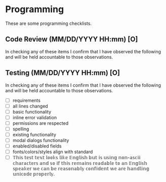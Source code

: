 # Programming
These are some programming checklists. 

## Code Review (MM/DD/YYYY HH:mm) [O]

In checking any of these items I confirm that I have observed the following and will be held accountable to those observations. 

## Testing (MM/DD/YYYY HH:mm) [O]
In checking any of these items I confirm that I have observed the following and will be held accountable to those observations. 
- [ ] requirements
- [ ] all lines changed
- [ ] basic functionality
- [ ] inline error validation 
- [ ] permissions are respected
- [ ] spelling
- [ ] existing functionality
- [ ] modal dialogs functionality
- [ ] enabled/disabled fields
- [ ] fonts/colors/styles align with standard
- [ ] 𝕋𝕙𝕚𝕤 𝕥𝕖𝕤𝕥 𝕥𝕖𝕩𝕥 𝕝𝕠𝕠𝕜𝕤 𝕝𝕚𝕜𝕖 𝔼𝕟𝕘𝕝𝕚𝕤𝕙 𝕓𝕦𝕥 𝕚𝕤 𝕦𝕤𝕚𝕟𝕘 𝕟𝕠𝕟-𝕒𝕤𝕔𝕚𝕚 𝕔𝕙𝕒𝕣𝕒𝕔𝕥𝕖𝕣𝕤 𝕒𝕟𝕕 𝕤𝕠 𝕚𝕗 𝕥𝕙𝕚𝕤 𝕣𝕖𝕞𝕒𝕚𝕟𝕤 𝕣𝕖𝕒𝕕𝕒𝕓𝕝𝕖 𝕥𝕠 𝕒𝕟 𝔼𝕟𝕘𝕝𝕚𝕤𝕙 𝕤𝕡𝕖𝕒𝕜𝕖𝕣 𝕨𝕖 𝕔𝕒𝕟 𝕓𝕖 𝕣𝕖𝕒𝕤𝕠𝕟𝕒𝕓𝕝𝕪 𝕔𝕠𝕟𝕗𝕚𝕕𝕖𝕟𝕥 𝕨𝕖 𝕒𝕣𝕖 𝕙𝕒𝕟𝕕𝕝𝕚𝕟𝕘 𝕦𝕟𝕚𝕔𝕠𝕕𝕖 𝕡𝕣𝕠𝕡𝕖𝕣𝕝𝕪. 
